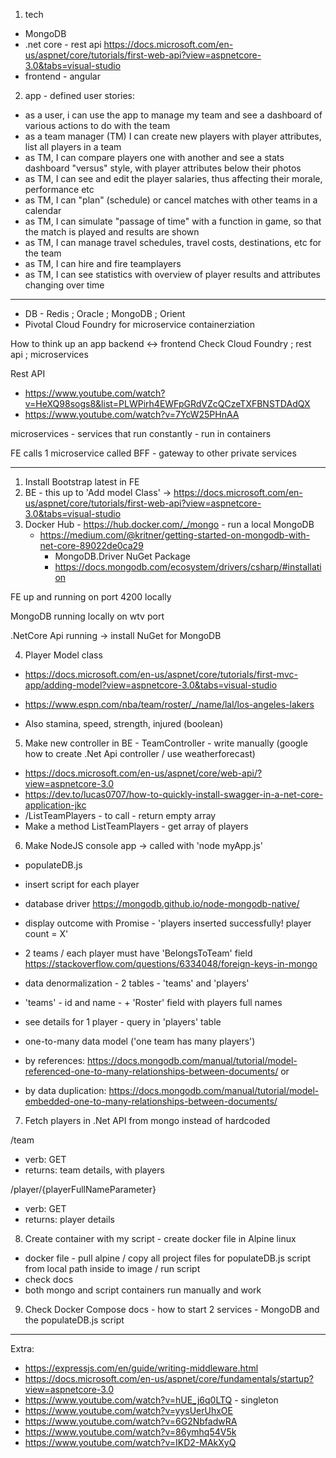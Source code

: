 1. tech

- MongoDB
- .net core - rest api https://docs.microsoft.com/en-us/aspnet/core/tutorials/first-web-api?view=aspnetcore-3.0&tabs=visual-studio
- frontend - angular

2. app - defined user stories:

- as a user, i can use the app to manage my team and see a dashboard of various actions to do with the team
- as a team manager (TM) I can create new players with player attributes, list all players in a team
- as TM, I can compare players one with another and see a stats dashboard "versus" style, with player attributes below their photos
- as TM, I can see and edit the player salaries, thus affecting their morale, performance etc
- as TM, I can "plan" (schedule) or cancel matches with other teams in a calendar
- as TM, I can simulate "passage of time" with a function in game, so that the match is played and results are shown
- as TM, I can manage travel schedules, travel costs, destinations, etc for the team
- as TM, I can hire and fire teamplayers
- as TM, I can see statistics with overview of player results and attributes changing over time

---

- DB - Redis ; Oracle ; MongoDB ; Orient
- Pivotal Cloud Foundry for microservice containerziation

How to think up an app backend <-> frontend
Check Cloud Foundry ; rest api ; microservices

Rest API

- https://www.youtube.com/watch?v=HeXQ98sogs8&list=PLWPirh4EWFpGRdVZcQCzeTXFBNSTDAdQX
- https://www.youtube.com/watch?v=7YcW25PHnAA

microservices - services that run constantly - run in containers

FE calls 1 microservice called BFF - gateway to other private services

---

1. Install Bootstrap latest in FE
2. BE - this up to 'Add model Class' -> https://docs.microsoft.com/en-us/aspnet/core/tutorials/first-web-api?view=aspnetcore-3.0&tabs=visual-studio
3. Docker Hub - https://hub.docker.com/_/mongo - run a local MongoDB
   - https://medium.com/@kritner/getting-started-on-mongodb-with-net-core-89022de0ca29
     - MongoDB.Driver NuGet Package
     - https://docs.mongodb.com/ecosystem/drivers/csharp/#installation

FE up and running on port 4200 locally

MongoDB running locally on wtv port

.NetCore Api running -> install NuGet for MongoDB

4. Player Model class

- https://docs.microsoft.com/en-us/aspnet/core/tutorials/first-mvc-app/adding-model?view=aspnetcore-3.0&tabs=visual-studio

- https://www.espn.com/nba/team/roster/_/name/lal/los-angeles-lakers

- Also stamina, speed, strength, injured (boolean)

5. Make new controller in BE - TeamController - write manually (google how to create .Net Api controller / use weatherforecast)

- https://docs.microsoft.com/en-us/aspnet/core/web-api/?view=aspnetcore-3.0
- https://dev.to/lucas0707/how-to-quickly-install-swagger-in-a-net-core-application-jkc
- /ListTeamPlayers - to call - return empty array
- Make a method ListTeamPlayers - get array of players

6. Make NodeJS console app -> called with 'node myApp.js'

- populateDB.js
- insert script for each player
- database driver https://mongodb.github.io/node-mongodb-native/
- display outcome with Promise - 'players inserted successfully! player count = X'

- 2 teams / each player must have 'BelongsToTeam' field https://stackoverflow.com/questions/6334048/foreign-keys-in-mongo
- data denormalization - 2 tables - 'teams' and 'players'
- 'teams' - id and name - + 'Roster' field with players full names
- see details for 1 player - query in 'players' table
- one-to-many data model ('one team has many players')
- by references: https://docs.mongodb.com/manual/tutorial/model-referenced-one-to-many-relationships-between-documents/ or
- by data duplication: https://docs.mongodb.com/manual/tutorial/model-embedded-one-to-many-relationships-between-documents/

7. Fetch players in .Net API from mongo instead of hardcoded

/team

- verb: GET
- returns: team details, with players

/player/{playerFullNameParameter}

- verb: GET
- returns: player details

8. Create container with my script - create docker file in Alpine linux

- docker file - pull alpine / copy all project files for populateDB.js script from local path inside to image / run script
- check docs
- both mongo and script containers run manually and work

9. Check Docker Compose docs - how to start 2 services - MongoDB and the populateDB.js script

---

Extra:

- https://expressjs.com/en/guide/writing-middleware.html
- https://docs.microsoft.com/en-us/aspnet/core/fundamentals/startup?view=aspnetcore-3.0
- https://www.youtube.com/watch?v=hUE_j6q0LTQ - singleton
- https://www.youtube.com/watch?v=yysUerUhxOE
- https://www.youtube.com/watch?v=6G2NbfadwRA
- https://www.youtube.com/watch?v=86ymhq54V5k
- https://www.youtube.com/watch?v=IKD2-MAkXyQ

